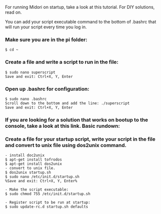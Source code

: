	
For running Midori on startup, take a look at this tutorial. For DIY solutions, read on.

You can add your script executable command to the bottom of .bashrc that will run your script every time you log in.

### Make sure you are in the pi folder:
    $ cd ~
### Create a file and write a script to run in the file:
    $ sudo nano superscript
    Save and exit: Ctrl+X, Y, Enter
### Open up .bashrc for configuration:
    $ sudo nano .bashrc
    Scroll down to the bottom and add the line: ./superscript
    Save and exit: Ctrl+X, Y, Enter
### If you are looking for a solution that works on bootup to the console, take a look at this link. Basic rundown:

### Create a file for your startup script, write your script in the file and convert to unix file using dos2unix command. 
    - install doc2unix
    $ apt-get install tofrodos
    $ apt-get install dos2unix
    - convert to unix file.
    $ dos2unix startup.sh
    $ sudo nano /etc/init.d/startup.sh
    %Save and exit: Ctrl+X, Y, Enter%
    
    - Make the script executable:
    $ sudo chmod 755 /etc/init.d/startup.sh
    
    - Register script to be run at startup:
    $ sudo update-rc.d startup.sh defaults